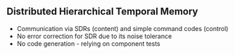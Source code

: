 ## Distributed Hierarchical Temporal Memory 

* Communication via SDRs (content) and simple command codes (control)
* No error correction for SDR due to its noise tolerance
* No code generation - relying on component tests 


